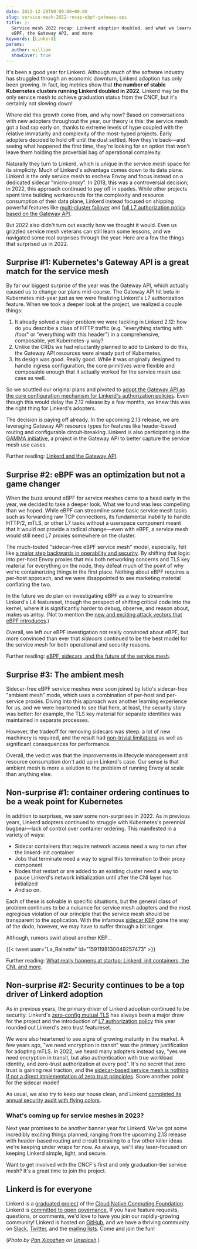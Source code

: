 ```yaml
---
date: 2022-12-28T00:00:00+00:00
slug: service-mesh-2022-recap-ebpf-gateway-api
title: |-
  Service mesh 2022 recap: Linkerd adoption doubled, and what we learned about
  eBPF, the Gateway API, and more
keywords: [Linkerd]
params:
  author: william
  showCover: true
---
```


It's been a good year for Linkerd. Although much of the software industry has
struggled through an economic downturn, Linkerd adoption has only been growing.
In fact, log metrics show that **the number of stable Kubernetes clusters
running Linkerd doubled in 2022**. Linkerd may be the only service mesh to
achieve graduation status from the CNCF, but it's certainly not slowing down!

Where did this growth come from, and why now? Based on conversations with new
adopters throughout the year, our theory is this: the service mesh got a bad rap
early on, thanks to extreme levels of hype coupled with the relative immaturity
and complexity of the most-hyped projects. Early adopters decided to hold off
until the dust settled. Now they're back—and seeing what happened the first
time, they're looking for an option that won't leave them holding the proverbial
bag of operational complexity.

Naturally they turn to Linkerd, which is unique in the service mesh space for
its simplicity. Much of Linkerd's advantage comes down to its data plane.
Linkerd is the only service mesh to eschew Envoy and focus instead on a
dedicated sidecar "micro-proxy". In 2018, this was a controversial decision; in
2022, this approach continued to pay off in spades. While other projects spent
time building workarounds for the complexity and resource consumption of their
data plane, Linkerd instead focused on shipping powerful features like
[multi-cluster
failover](/2022/03/09/announcing-automated-multi-cluster-failover-for-kubernetes/)
and [full L7 authorization policy based on the Gateway
API](https://buoyant.io/blog/announcing-linkerd-2-12).

But 2022 also didn't turn out exactly how we thought it would. Even us grizzled
service mesh veterans can still learn some lessons, and we navigated some real
surprises through the year. Here are a few the things that surprised us in 2022.

## Surprise #1: Kubernetes's Gateway API is a great match for the service mesh

By far our biggest surprise of the year was the Gateway API, which actually
caused us to change our plans mid-course. The Gateway API hit beta in Kubernetes
mid-year just as we were finalizing Linkerd's L7 authorization feature. When we
took a deeper look at the project, we realized a couple things:

1. It already solved a major problem we were tackling in Linkerd 2.12: how do
   you describe a class of HTTP traffic (e.g. "everything starting with /foo/"
   or "everything with this header") in a comprehensive, composable, yet
   Kubernetes-y way?
2. Unlike the CRDs we had reluctantly planned to add to Linkerd to do this, the
   Gateway API resources were already part of Kubernetes.
3. Its design was good. Really good. While it was originally designed to handle
   ingress configuration, the core primitives were flexible and composable
   enough that it actually worked for the service mesh use case as well.

So we scuttled our original plans and pivoted to [adopt the Gateway API as the
core configuration mechanism for Linkerd's authorization
policies](https://buoyant.io/blog/linkerd-and-the-gateway-api). Even though this
would delay the 2.12 release by a few months, we knew this was the right thing
for Linkerd's adopters.

The decision is paying off already. In the upcoming 2.13 release, we are
leveraging Gateway API resource types for features like header-based routing and
configurable circuit-breaking. Linkerd is also participating in the [GAMMA
initiative](https://gateway-api.sigs.k8s.io/contributing/gamma/), a project in
the Gateway API to better capture the service mesh use cases.

Further reading: [Linkerd and the Gateway
API](https://buoyant.io/blog/linkerd-and-the-gateway-api).

## Surprise #2: eBPF was an optimization but not a game changer

When the buzz around eBPF for service meshes came to a head early in the year,
we decided to take a deeper look. What we found was less compelling than we
hoped. While eBPF can streamline some basic service mesh tasks such as
forwarding raw TCP connections, its fundamental inability to handle HTTP/2,
mTLS, or other L7 tasks without a userspace component meant that it would not
provide a radical change—even with eBPF, a service mesh would still need L7
proxies somewhere on the cluster.

The much-touted "sidecar-free eBPF service mesh" model, especially, felt like [a
major step backwards in operability and
security](https://buoyant.io/blog/ebpf-sidecars-and-the-future-of-the-service-mesh).
By shifting that logic into per-host Envoy proxies that mix both networking
concerns and TLS key material for everything on the node, they defeat much of
the point of why we're containerizing things in the first place. Nothing about
eBPF requires a per-host approach, and we were disappointed to see marketing
material conflating the two.

In the future we do plan on investigating eBPF as a way to streamline Linkerd's
L4 featureset, though the prospect of shifting critical code into the kernel,
where it is significantly harder to debug, observe, and reason about, makes us
antsy. (Not to mention the [new and exciting attack vectors that eBPF
introduces](https://pentera.io/blog/the-good-bad-and-compromisable-aspects-of-linux-ebpf/).)

Overall, we left our eBPF investigation not really convinced about eBPF, but
more convinced than ever that _sidecars_ continued to be the best model for the
service mesh for both operational and security reasons.

Further reading: [eBPF, sidecars, and the future of the service
mesh](https://buoyant.io/blog/ebpf-sidecars-and-the-future-of-the-service-mesh).

## Surprise #3: The ambient mesh

Sidecar-free eBPF service meshes were soon joined by Istio's sidecar-free
"ambient mesh" mode, which uses a combination of per-host and per-service
proxies. Diving into this approach was another learning experience for us, and
we were heartened to see that here, at least, the security story was better: for
example, the TLS key material for separate identities was maintained in separate
processes.

However, the tradeoff for removing sidecars was steep: a lot of new machinery is
required, and the result had [non-trivial
limitations](https://github.com/istio/istio/tree/experimental-ambient#limitations)
as well as significant consequences for performance.

Overall, the vedict was that the improvements in lifecycle management and
resource consumption don't add up in Linkerd's case. Our sense is that ambient
mesh is more a solution to the problem of running Envoy at scale than anything
else.

## Non-surprise #1: container ordering continues to be a weak point for Kubernetes

In addition to surprises, we saw some non-surprises in 2022. As in previous
years, Linkerd adopters continued to struggle with Kubernetes's perennial
bugbear—lack of control over container ordering.  This manifested in a variety
of ways:

* Sidecar containers that require network access need a way to run after the
  linkerd-init container
* Jobs that terminate need a way to signal this termination to their proxy
  component
* Nodes that restart or are added to an existing cluster need a way to pause
  Linkerd's network initialization until after the CNI layer has initialized
* And so on.

Each of these is solvable in specific situations, but the general class of
problem continues to be a nuisance for service mesh adopters and the most
egregious violation of our principle that the service mesh should be transparent
to the application. With the infamous [sidecar
KEP](https://github.com/kubernetes/enhancements/issues/753) gone the way of the
dodo, however, we may have to suffer through a bit longer.

Although, rumors swirl about another KEP...

{{< tweet user="La_Rainette" id="1591198130049257473" >}}

Further reading: [What really happens at startup: Linkerd, init containers, the
CNI, and
more](/2022/12/01/what-really-happens-at-startup-linkerd-init-containers-the-cni-and-more/).

## Non-surprise #2: Security continues to be a top driver of Linkerd adoption

As in previous years, the primary driver of Linkerd adoption continued to be
security. Linkerd's [zero-config mutual
TLS](/2.12/features/automatic-mtls/) has always been a major
draw for the project and the introduction of [L7 authorization
policy](https://buoyant.io/blog/announcing-linkerd-2-12) this year rounded out
Linkerd's zero trust featureset.

We were also heartened to see signs of growing maturity in the market. A few
years ago, "we need encryption in transit" was the primary justification for
adopting mTLS. In 2022, we heard many adopters instead say, "yes we need
encryption in transit, but also authentication with true workload identity, and
zero-trust authorization at every pod". It's no secret that zero trust is
gaining real traction, and the [sidecar-based service mesh is nothing if not a
direct implementation of zero trust
principles](https://buoyant.io/resources/zero-trust-in-kubernetes-with-linkerd).
Score another point for the sidecar model!

As usual, we also try to keep our house clean, and Linkerd [completed its annual
security audit with flying
colors](/2022/06/27/announcing-the-completion-of-linkerds-2022-security-audit/).

### What's coming up for service meshes in 2023?

Next year promises to be another banner year for Linkerd. We've got some
incredibly exciting things planned, ranging from the upcoming 2.13 release with
header-based routing and circuit breaking to a few other killer ideas we're
keeping under wraps for now.  As always, we'll stay laser-focused on keeping
Linkerd simple, light, and secure.

Want to get involved with the CNCF's first and only graduation-tier service
mesh? It's a great time to join the project.

## Linkerd is for everyone

Linkerd is a [graduated project](/2021/07/28/announcing-cncf-graduation/) of the
[Cloud Native Computing Foundation](https://cncf.io/). Linkerd is [committed to
open
governance.](/2019/10/03/linkerds-commitment-to-open-governance/)
If you have feature requests, questions, or comments, we'd love to have you join
our rapidly-growing community! Linkerd is hosted on
[GitHub](https://github.com/linkerd/), and we have a thriving community on
[Slack](https://slack.linkerd.io/), [Twitter](https://twitter.com/linkerd), and
the [mailing lists](/community/get-involved/). Come and join the fun!

(*Photo by [Pan Xiaozhen](https://unsplash.com/@zhenhappy?utm_source=unsplash&utm_medium=referral&utm_content=creditCopyText)
on
[Unsplash](https://unsplash.com/?utm_source=unsplash&utm_medium=referral&utm_content=creditCopyText).*)
